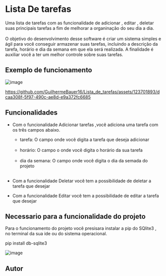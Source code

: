 # Lista De tarefas
Uma lista de tarefas com as funcionalidade de adicionar , editar , deletar 
suas principais tarefas a fim de melhorar a organinação do seu dia a dia.
<br>
<br>
O objetivo do desenvolvimento desse software é criar um sistema simples e ágil 
para você conseguir armazenar suas tarefas, incluindo a descrição da tarefa, horário e dia da semana
em que ela será realizada. A finalidade é auxiliar você a ter um melhor controle sobre suas tarefas.

## Exemplo de funcionamento 

![image](https://github.com/GuilhermeBauer16/Lista_de_tarefas/assets/123701893/ddd807fb-0e43-4837-b4b0-3e2e6ed9e2a9)

  https://github.com/GuilhermeBauer16/Lista_de_tarefas/assets/123701893/dcaa308f-5f97-490c-ae8d-e9a372fc6685

## Funcionalidades

* Com o funcionalidade Adicionar tarefas ,você adiciona uma tarefa com os três campos abaixo.

  * tarefa: O campo onde você digita a tarefa que deseja adicionar 
  <br>
  
  * horário: O campo o onde você digita o horário da sua tarefa
  <br>
  
  * dia da semana: O campo onde você digita o dia da semada do projeto
  <br>
  
 * Com a funcionalidade Deletar você tem a possibilidade de deletar a tarefa que desejar 

 
* Com a funcionalidade Editar você tem a possibilidade de editar a tarefa que desejar

## Necessario para a funcionalidade do projeto

Para o funcionamento do projeto você presisara instalar a pip do SQlite3 ,
no terminal da sua ide ou do sistema operacional.

pip install db-sqlite3

![image](https://github.com/GuilhermeBauer16/Lista_de_tarefas/assets/123701893/b137233d-0c85-4cae-86b4-faaf1b351c3a)

## Autor 


